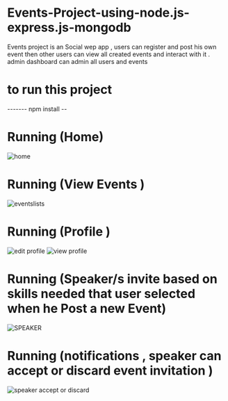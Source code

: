 # Events-Project-using-node.js-express.js-mongodb
Events project is an Social wep app  , users can register and post his own event then other users can view all created events and interact with it . admin dashboard can admin all users and events 

# to run this project 
------- npm install --

# Running (Home)

![home](https://user-images.githubusercontent.com/33907092/154732502-b719a9e3-81aa-468e-8bb0-dc45e6172072.png)


# Running (View Events )
![eventslists](https://user-images.githubusercontent.com/33907092/154732587-42734e84-c112-47ca-8aaf-10ef624ad56b.png)



# Running (Profile )

![edit profile](https://user-images.githubusercontent.com/33907092/154732655-18397bd0-5d49-4661-a02e-726c83a3ceca.png)
![view profile](https://user-images.githubusercontent.com/33907092/154732658-918626c3-80e1-4a01-a8ea-5227bd05312d.png)

# Running (Speaker/s invite based on skills needed that user selected when he Post a new Event)
![SPEAKER](https://user-images.githubusercontent.com/33907092/155242382-ec4e446e-8d22-4c54-96cc-42a3af3c6d37.png)

# Running (notifications  , speaker can accept or discard event invitation )
![speaker accept or discard](https://user-images.githubusercontent.com/33907092/155766407-458754f6-d2e2-4b24-b15c-9b94500ef294.png)

